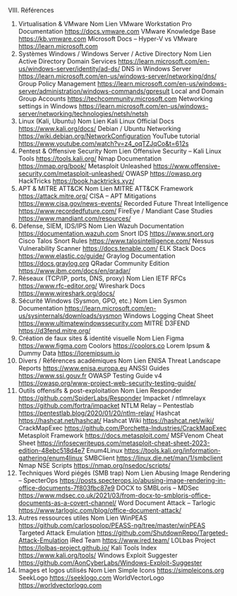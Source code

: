 VIII.	Références
1.	Virtualisation & VMware
Nom	Lien
VMware Workstation Pro Documentation	https://docs.vmware.com
VMware Knowledge Base	https://kb.vmware.com
Microsoft Docs – Hyper-V vs VMware	https://learn.microsoft.com
2.	Systèmes Windows / Windows Server / Active Directory
Nom	Lien
Active Directory Domain Services	https://learn.microsoft.com/en-us/windows-server/identity/ad-ds/
DNS in Windows Server	https://learn.microsoft.com/en-us/windows-server/networking/dns/
Group Policy Management	https://learn.microsoft.com/en-us/windows-server/administration/windows-commands/gpresult
Local and Domain Group Accounts	https://techcommunity.microsoft.com
Networking settings in Windows	https://learn.microsoft.com/en-us/windows-server/networking/technologies/netsh/netsh
3.	Linux (Kali, Ubuntu)
Nom	Lien
Kali Linux Official Docs	https://www.kali.org/docs/
Debian / Ubuntu Networking	https://wiki.debian.org/NetworkConfiguration
YouTube tutorial	https://www.youtube.com/watch?v=z4_oqTZJqCo&t=612s
4.	Pentest & Offensive Security
Nom	Lien
Offensive Security – Kali Linux Tools	https://tools.kali.org/
Nmap Documentation	https://nmap.org/book/
Metasploit Unleashed	https://www.offensive-security.com/metasploit-unleashed/
OWASP	https://owasp.org
HackTricks	https://book.hacktricks.xyz/
5.	APT & MITRE ATT&CK
Nom	Lien
MITRE ATT&CK Framework	https://attack.mitre.org/
CISA – APT Mitigations	https://www.cisa.gov/news-events/
Recorded Future Threat Intelligence	https://www.recordedfuture.com/
FireEye / Mandiant Case Studies	https://www.mandiant.com/resources/
6.	Défense, SIEM, IDS/IPS
Nom	Lien
Wazuh Documentation	https://documentation.wazuh.com
Snort IDS	https://www.snort.org
Cisco Talos Snort Rules	https://www.talosintelligence.com/
Nessus Vulnerability Scanner	https://docs.tenable.com/
ELK Stack Docs	https://www.elastic.co/guide/
Graylog Documentation	https://docs.graylog.org
QRadar Community Edition	https://www.ibm.com/docs/en/qradar/
7.	Réseaux (TCP/IP, ports, DNS, proxy)
Nom	Lien
IETF RFCs	https://www.rfc-editor.org/
Wireshark Docs	https://www.wireshark.org/docs/
8.	Sécurité Windows (Sysmon, GPO, etc.)
Nom	Lien
Sysmon Documentation	https://learn.microsoft.com/en-us/sysinternals/downloads/sysmon
Windows Logging Cheat Sheet	https://www.ultimatewindowssecurity.com
MITRE D3FEND	https://d3fend.mitre.org/
9.	Création de faux sites & identité visuelle
Nom	Lien
Figma	https://www.figma.com
Coolors	https://coolors.co
Lorem Ipsum & Dummy Data	https://loremipsum.io
10.	Divers / Références académiques
Nom	Lien
ENISA Threat Landscape Reports	https://www.enisa.europa.eu
ANSSI Guides	https://www.ssi.gouv.fr
OWASP Testing Guide v4	https://owasp.org/www-project-web-security-testing-guide/
11.	Outils offensifs & post-exploitation
Nom	Lien
Responder	https://github.com/SpiderLabs/Responder
Impacket / ntlmrelayx	https://github.com/fortra/impacket
NTLM Relay – Pentestlab	https://pentestlab.blog/2020/01/20/ntlm-relay/
Hashcat	https://hashcat.net/hashcat/
Hashcat Wiki	https://hashcat.net/wiki/
CrackMapExec	https://github.com/Porchetta-Industries/CrackMapExec
Metasploit Framework	https://docs.metasploit.com/
MSFVenom Cheat Sheet	https://infosecwriteups.com/metasploit-cheat-sheet-2023-edition-48ebc518d4e7
Enum4Linux	https://tools.kali.org/information-gathering/enum4linux
SMBClient	https://linux.die.net/man/1/smbclient
Nmap NSE Scripts	https://nmap.org/nsedoc/scripts/
12.	Techniques Word piégés (SMB trap)
Nom	Lien
Abusing Image Rendering – SpecterOps	https://posts.specterops.io/abusing-image-rendering-in-office-documents-7f803fbc87e9
DOCX to SMBLoris – MDSec	https://www.mdsec.co.uk/2021/03/from-docx-to-smbloris-office-documents-as-a-covert-channel/
Word Document Attack – Tarlogic	https://www.tarlogic.com/blog/office-document-attack/
13.	Autres ressources utiles
Nom	Lien
WinPEAS	https://github.com/carlospolop/PEASS-ng/tree/master/winPEAS
Targeted Attack Emulation	https://github.com/ShutdownRepo/Targeted-Attack-Emulation
iRed Team	https://www.ired.team/
LOLbas Project	https://lolbas-project.github.io/
Kali Tools Index	https://www.kali.org/tools/
Windows Exploit Suggester	https://github.com/AonCyberLabs/Windows-Exploit-Suggester
14.	Images et logos utilisés
Nom	Lien
Simple Icons	https://simpleicons.org
SeekLogo	https://seeklogo.com
WorldVectorLogo	https://worldvectorlogo.com
